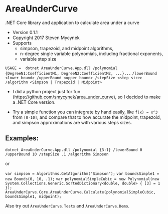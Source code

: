 # AreaUnderCurve
.NET Core library and application to calculate area under a curve

* Version 0.1.1
* Copyright 2017 Steven Mycynek
* Supports 
    * simpson, trapezoid, and midpoint algorithms, 
    * n-degree single variable polynomials, including fractional exponents,
    * variable step size

`USAGE =  dotnet AreaUnderCurve.App.dll /polynomial {DegreeN1:CoefficientM1, DegreeN2:CoefficientM2, ...}...`
`/lowerBound <lower bound> /upperBound <upper bound> /stepSize <step size>` 
`/algorithm <Simpson | Trapezoid | Midpoint>`

* I did a python project just for fun (https://github.com/smycynek/area_under_curve), so I decided to make a .NET Core version.

* Try a simple function you can integrate by hand easily, like `f(x) = x^3` from `[0-10]`, and compare that to how accurate the midpoint, trapezoid, and simpson approximations are with various steps sizes.


## Examples:

`dotnet AreaUnderCurve.App.dll /polynomial {3:1} /lowerBound 0 /upperBound 10 /stepSize .1 /algorithm Simpson`


or

`var simpson = Algorithms.GetAlgorithm("Simpson");`
`var boundsSimple1 = new Bounds(0, 10, .1);`
`var polynomialSimpleCubic = new Polynomial(new System.Collections.Generic.SortedDictionary<double, double> { [3] = 1 });`
`AreaUnderCurve.Core.AreaUnderCurve.Calculate(polynomialSimpleCubic, boundsSimple1, midpoint);`



Also try out `AreaUnderCurve.Tests` and `AreaUnderCurve.Demo`.
